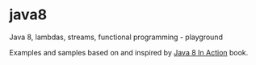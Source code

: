 # java8
Java 8, lambdas, streams, functional programming - playground

Examples and samples based on and inspired by [Java 8 In Action](http://www.manning.com/urma/) book.
